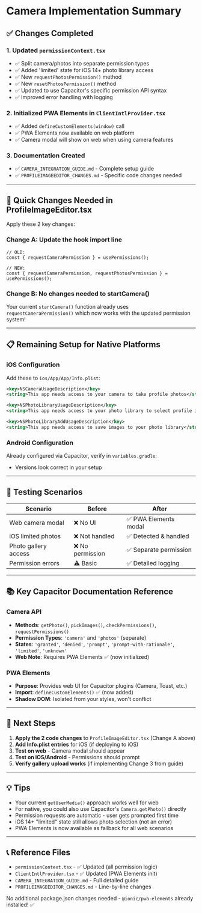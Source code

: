 # Camera Implementation Summary

## ✅ Changes Completed

### 1. Updated `permissionContext.tsx` 
- ✅ Split camera/photos into separate permission types
- ✅ Added 'limited' state for iOS 14+ photo library access
- ✅ New `requestPhotosPermission()` method
- ✅ New `resetPhotosPermission()` method
- ✅ Updated to use Capacitor's specific permission API syntax
- ✅ Improved error handling with logging

### 2. Initialized PWA Elements in `ClientIntlProvider.tsx`
- ✅ Added `defineCustomElements(window)` call
- ✅ PWA Elements now available on web platform
- ✅ Camera modal will show on web when using camera features

### 3. Documentation Created
- ✅ `CAMERA_INTEGRATION_GUIDE.md` - Complete setup guide
- ✅ `PROFILEIMAGEEDITOR_CHANGES.md` - Specific code changes needed

---

## 🚀 Quick Changes Needed in ProfileImageEditor.tsx

Apply these 2 key changes:

### Change A: Update the hook import line
```tsx
// OLD:
const { requestCameraPermission } = usePermissions();

// NEW:
const { requestCameraPermission, requestPhotosPermission } = usePermissions();
```

### Change B: No changes needed to startCamera()
Your current `startCamera()` function already uses `requestCameraPermission()` which now works with the updated permission system!

---

## 📋 Remaining Setup for Native Platforms

### iOS Configuration
Add these to `ios/App/App/Info.plist`:
```xml
<key>NSCameraUsageDescription</key>
<string>This app needs access to your camera to take profile photos</string>

<key>NSPhotoLibraryUsageDescription</key>
<string>This app needs access to your photo library to select profile images</string>

<key>NSPhotoLibraryAddUsageDescription</key>
<string>This app needs access to save images to your photo library</string>
```

### Android Configuration
Already configured via Capacitor, verify in `variables.gradle`:
- Versions look correct in your setup

---

## 🧪 Testing Scenarios

| Scenario | Before | After |
|----------|--------|-------|
| Web camera modal | ❌ No UI | ✅ PWA Elements modal |
| iOS limited photos | ❌ Not handled | ✅ Detected & handled |
| Photo gallery access | ❌ No permission | ✅ Separate permission |
| Permission errors | ⚠️ Basic | ✅ Detailed logging |

---

## 📚 Key Capacitor Documentation Reference

### Camera API
- **Methods**: `getPhoto()`, `pickImages()`, `checkPermissions()`, `requestPermissions()`
- **Permission Types**: `'camera'` and `'photos'` (separate)
- **States**: `'granted'`, `'denied'`, `'prompt'`, `'prompt-with-rationale'`, `'limited'`, `'unknown'`
- **Web Note**: Requires PWA Elements ✅ (now initialized)

### PWA Elements
- **Purpose**: Provides web UI for Capacitor plugins (Camera, Toast, etc.)
- **Import**: `defineCustomElements()` ✅ (now added)
- **Shadow DOM**: Isolated from your styles, won't conflict

---

## 🔧 Next Steps

1. **Apply the 2 code changes** to `ProfileImageEditor.tsx` (Change A above)
2. **Add Info.plist entries** for iOS (if deploying to iOS)
3. **Test on web** - Camera modal should appear
4. **Test on iOS/Android** - Permissions should prompt
5. **Verify gallery upload works** (if implementing Change 3 from guide)

---

## 💡 Tips

- Your current `getUserMedia()` approach works well for web
- For native, you could also use Capacitor's `Camera.getPhoto()` directly
- Permission requests are automatic - user gets prompted first time
- iOS 14+ "limited" state still allows photo selection (not an error)
- PWA Elements is now available as fallback for all web scenarios

---

## 📞 Reference Files

- `permissionContext.tsx` - ✅ Updated (all permission logic)
- `ClientIntlProvider.tsx` - ✅ Updated (PWA Elements init)
- `CAMERA_INTEGRATION_GUIDE.md` - Full detailed guide
- `PROFILEIMAGEEDITOR_CHANGES.md` - Line-by-line changes

No additional package.json changes needed - `@ionic/pwa-elements` already installed! ✅
